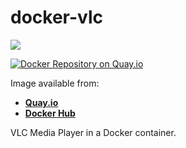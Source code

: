 # docker-vlc

[![](https://images.microbadger.com/badges/image/galexrt/vlc.svg)](https://microbadger.com/images/galexrt/vlc "Get your own image badge on microbadger.com")

[![Docker Repository on Quay.io](https://quay.io/repository/galexrt/vlc/status "Docker Repository on Quay.io")](https://quay.io/repository/galexrt/zulip)

Image available from:
* [**Quay.io**](https://quay.io/repository/galexrt/vlc)
* [**Docker Hub**](https://hub.docker.com/r/galexrt/vlc)

VLC Media Player in a Docker container.
